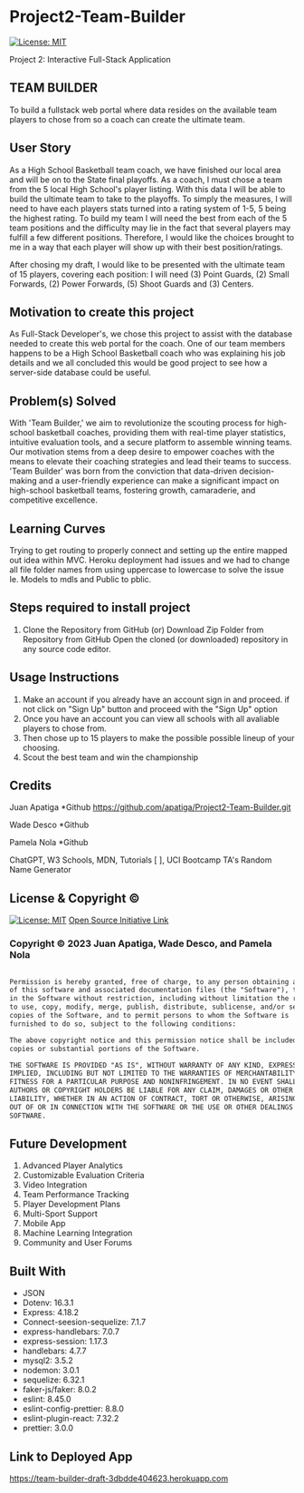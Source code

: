 # Project2-Team-Builder

[![License: MIT](https://img.shields.io/badge/License-MIT-yellow.svg)](https://opensource.org/licenses/MIT)

Project 2: Interactive Full-Stack Application 

## TEAM BUILDER 

To build a fullstack web portal where data resides on the available team players to chose from so a coach can create the ultimate team.

## User Story

As a High School Basketball team coach, we have finished our local area and will be on to the State final playoffs.  As a coach, I must chose a team from the 5 local High School's player listing.  With this data I will be able to build the ultimate team to take to the playoffs.  To simply the measures, I will need to have each players stats turned into a rating system of 1-5, 5 being the highest rating.  To build my team I will need the best from each of the 5 team positions and the difficulty may lie in the fact that several players may fulfill a few different positions.  Therefore, I would like the choices brought to me in a way that each player will show up with their best position/ratings.

After chosing my draft, I would like to be presented with the ultimate team of 15 players, covering each position: I will need (3) Point Guards, (2) Small Forwards, (2) Power Forwards, (5) Shoot Guards and (3) Centers.

## Motivation to create this project

As Full-Stack Developer's, we chose this project to assist with the database needed to create this web portal for the coach.  One of our team members happens to be a High School Basketball coach who was explaining his job details and we all concluded this would be good project to see how a server-side database could be useful.

## Problem(s) Solved

With 'Team Builder,' we aim to revolutionize the scouting process for high-school basketball coaches, providing them with real-time player statistics, intuitive evaluation tools, and a secure platform to assemble winning teams. Our motivation stems from a deep desire to empower coaches with the means to elevate their coaching strategies and lead their teams to success. 'Team Builder' was born from the conviction that data-driven decision-making and a user-friendly experience can make a significant impact on high-school basketball teams, fostering growth, camaraderie, and competitive excellence.


## Learning Curves

Trying to get routing to properly connect and setting up the entire mapped out idea within MVC. Heroku deployment had issues and we had to change all file folder names from using uppercase to lowercase to solve the issue Ie. Models to mdls and Public to pblic.



## Steps required to install project

1. Clone the Repository from GitHub 
(or) Download Zip Folder from Repository from GitHub
Open the cloned (or downloaded) repository in any source code editor.

## Usage Instructions

1. Make an account if you already have an account sign in and proceed. if not click on "Sign Up" button and proceed with the "Sign Up" option
2. Once you have an account you can view all schools with all avaliable players to chose from. 
3. Then chose up to 15 players to make the possible possible lineup of your choosing.
4. Scout the best team and win the championship


## Credits

Juan Apatiga   *Github https://github.com/apatiga/Project2-Team-Builder.git

Wade Desco      *Github

Pamela Nola     *Github

ChatGPT, W3 Schools, MDN, Tutorials [   ], UCI Bootcamp TA's
Random Name Generator


## License & Copyright ©
  
[![License: MIT](https://img.shields.io/badge/License-MIT-yellow.svg)](https://opensource.org/licenses/MIT) [Open Source Initiative Link](https://opensource.org/licenses/MIT)

### Copyright © 2023 Juan Apatiga, Wade Desco, and Pamela Nola
```md

Permission is hereby granted, free of charge, to any person obtaining a copy
of this software and associated documentation files (the "Software"), to deal
in the Software without restriction, including without limitation the rights
to use, copy, modify, merge, publish, distribute, sublicense, and/or sell
copies of the Software, and to permit persons to whom the Software is
furnished to do so, subject to the following conditions:

The above copyright notice and this permission notice shall be included in all
copies or substantial portions of the Software.

THE SOFTWARE IS PROVIDED "AS IS", WITHOUT WARRANTY OF ANY KIND, EXPRESS OR
IMPLIED, INCLUDING BUT NOT LIMITED TO THE WARRANTIES OF MERCHANTABILITY,
FITNESS FOR A PARTICULAR PURPOSE AND NONINFRINGEMENT. IN NO EVENT SHALL THE
AUTHORS OR COPYRIGHT HOLDERS BE LIABLE FOR ANY CLAIM, DAMAGES OR OTHER
LIABILITY, WHETHER IN AN ACTION OF CONTRACT, TORT OR OTHERWISE, ARISING FROM,
OUT OF OR IN CONNECTION WITH THE SOFTWARE OR THE USE OR OTHER DEALINGS IN THE
SOFTWARE.
```



## Future Development

1. Advanced Player Analytics
2. Customizable Evaluation Criteria
3. Video Integration
4. Team Performance Tracking
5. Player Development Plans
6. Multi-Sport Support
7. Mobile App
8. Machine Learning Integration
9. Community and User Forums


## Built With 

* JSON
* Dotenv: 16.3.1
* Express: 4.18.2
* Connect-seesion-sequelize: 7.1.7
* express-handlebars: 7.0.7
* express-session: 1.17.3
* handlebars: 4.7.7
* mysql2: 3.5.2
* nodemon: 3.0.1
* sequelize: 6.32.1
* faker-js/faker: 8.0.2
* eslint: 8.45.0
* eslint-config-prettier: 8.8.0
* eslint-plugin-react: 7.32.2
* prettier: 3.0.0

## Link to Deployed App

https://team-builder-draft-3dbdde404623.herokuapp.com
